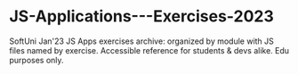 # JS-Applications---Exercises-2023
SoftUni Jan'23 JS Apps exercises archive: organized by module with JS files named by exercise. Accessible reference for students &amp; devs alike. Edu purposes only.
